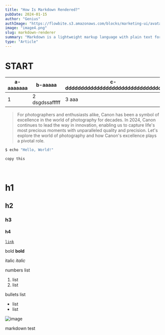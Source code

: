 ```yaml
---
title: "How Is Markdown Rendered?"
pubDate: 2024-01-15
author: "Genius"
authImage: "https://flowbite.s3.amazonaws.com/blocks/marketing-ui/avatars/bonnie-green.png"
image: "image4.png"
slug: markdown-renderer
summary: "Markdown is a lightweight markup language with plain text formatting syntax. It is designed so that it can be converted to HTML and many other formats using a tool by the same name."
type: "Article"
---
```


# START

| a-aaaaaaa | b-aaaaa        | c-ddddddddddddddddddddddddddddddd |
| --------- | -------------- | --------------------------------- |
| 1         | 2 dsgdssafffff | 3 aaa                             |

> For photographers and enthusiasts alike, Canon has been a symbol of excellence in the world of photography for decades. In 2024, Canon continues to lead the way in innovation, enabling us to capture life's most precious moments with unparalleled quality and precision. Let's explore the world of photography and how Canon's excellence plays a pivotal role.

```bash
$ echo "Hello, World!"
```

`copy this`

<br />

# h1

## h2

### h3

#### h4

[`link`](https://www.google.com)

bold **bold**

italic _italic_

numbers list

1. list
1. list

bullets list

- list
- list

![image](https://flowbite.s3.amazonaws.com/blocks/marketing-ui/avatars/bonnie-green.png)

markdown test
